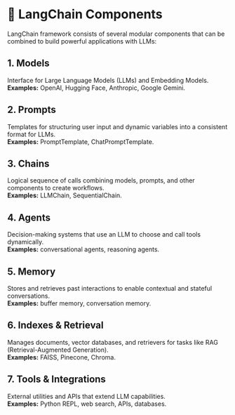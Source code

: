 # 🔹 LangChain Components

LangChain framework consists of several modular components that can be combined to build powerful applications with LLMs:

## 1. Models
Interface for Large Language Models (LLMs) and Embedding Models.  
**Examples:** OpenAI, Hugging Face, Anthropic, Google Gemini.

## 2. Prompts
Templates for structuring user input and dynamic variables into a consistent format for LLMs.  
**Examples:** PromptTemplate, ChatPromptTemplate.

## 3. Chains
Logical sequence of calls combining models, prompts, and other components to create workflows.  
**Examples:** LLMChain, SequentialChain.

## 4. Agents
Decision-making systems that use an LLM to choose and call tools dynamically.  
**Examples:** conversational agents, reasoning agents.

## 5. Memory
Stores and retrieves past interactions to enable contextual and stateful conversations.  
**Examples:** buffer memory, conversation memory.

## 6. Indexes & Retrieval
Manages documents, vector databases, and retrievers for tasks like RAG (Retrieval-Augmented Generation).  
**Examples:** FAISS, Pinecone, Chroma.

## 7. Tools & Integrations
External utilities and APIs that extend LLM capabilities.  
**Examples:** Python REPL, web search, APIs, databases.
